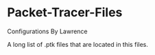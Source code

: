 # Packet-Tracer-Files
Configurations By Lawrence 

A long list of .ptk files that are located in this files.
